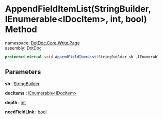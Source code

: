 ﻿# AppendFieldItemList\(StringBuilder, IEnumerable\<IDocItem\>, int, bool\) Method

namespace: [DotDoc\.Core\.Write\.Page](../../DotDoc.Core.Write.Page.md)<br />
assembly: [DotDoc](../../../DotDoc.md)



```csharp
protected virtual void AppendFieldItemList(StringBuilder sb ,IEnumerable<IDocItem> docItems ,int depth = 2 ,bool needFieldLInk = True);
```

## Parameters

__sb__ : [StringBuilder](https://docs.microsoft.com/dotnet/api/System.Text.StringBuilder)



__docItems__ : [IEnumerable\<IDocItem\>](https://docs.microsoft.com/dotnet/api/System.Collections.Generic.IEnumerable-1)



__depth__ : [int](https://docs.microsoft.com/dotnet/api/System.Int32)



__needFieldLInk__ : [bool](https://docs.microsoft.com/dotnet/api/System.Boolean)



